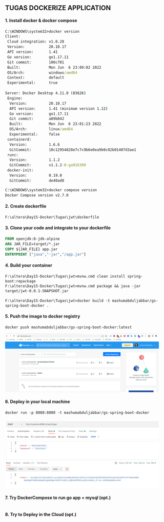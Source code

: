 ## TUGAS DOCKERIZE APPLICATION
    

#### 1. Install docker & docker compose
``` cmd
C:\WINDOWS\system32>docker version
Client:
 Cloud integration: v1.0.28
 Version:           20.10.17
 API version:       1.41
 Go version:        go1.17.11
 Git commit:        100c701
 Built:             Mon Jun  6 23:09:02 2022
 OS/Arch:           windows/amd64
 Context:           default
 Experimental:      true

Server: Docker Desktop 4.11.0 (83626)
 Engine:
  Version:          20.10.17
  API version:      1.41 (minimum version 1.12)
  Go version:       go1.17.11
  Git commit:       a89b842
  Built:            Mon Jun  6 23:01:23 2022
  OS/Arch:          linux/amd64
  Experimental:     false
 containerd:
  Version:          1.6.6
  GitCommit:        10c12954828e7c7c9b6e0ea9b0c02b01407d3ae1
 runc:
  Version:          1.1.2
  GitCommit:        v1.1.2-0-ga916309
 docker-init:
  Version:          0.19.0
  GitCommit:        de40ad0

```

``` cmd
C:\WINDOWS\system32>docker compose version
Docker Compose version v2.7.0

```

#### 2. Create dockerfile 
``` file
F:\altera\Day15-Docker\Tugas\jwt\dockerfile
```

#### 3. Clone your code and integrate to your dockerfile
``` dockerfile
FROM openjdk:8-jdk-alpine
ARG JAR_FILE=target/*.jar
COPY ${JAR_FILE} app.jar
ENTRYPOINT ["java","-jar","/app.jar"]
```

#### 4. Build your container
``` docker
F:\altera\Day15-Docker\Tugas\jwt>mvnw.cmd clean install spring-boot:repackage
F:\altera\Day15-Docker\Tugas\jwt>mvnw.cmd package && java -jar target/jwt-0.0.1-SNAPSHOT.jar

F:\altera\Day15-Docker\Tugas\jwt>docker build -t mashumabduljabbar/gs-spring-boot-docker .

```

#### 5. Push the image to docker registry
``` docker
docker push mashumabduljabbar/gs-spring-boot-docker:latest
```

<img src="Screenshots/Registry.png">

#### 6. Deploy in your local machine
``` docker
docker run -p 8080:8080 -t mashumabduljabbar/gs-spring-boot-docker
```

<img src="Screenshots/Run.png">

#### 7. Try DockerCompose to run go app + mysql (opt.)
``` docker

```

#### 8. Try to Deploy in the Cloud (opt.)
``` docker

```